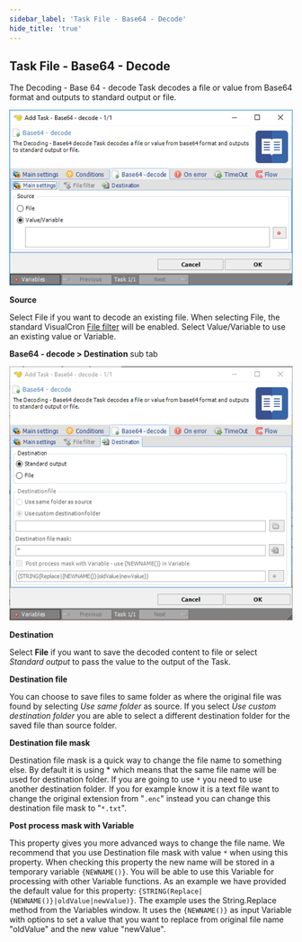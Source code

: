 ```yaml
---
sidebar_label: 'Task File - Base64 - Decode'
hide_title: 'true'
---
```


## Task File - Base64 - Decode

The Decoding - Base 64 - decode Task decodes a file or value from Base64 format and outputs to standard output or file.

![](../../../static/img/taskfilebase64decode.png)

**Source**

Select File if you want to decode an existing file. When selecting File, the standard VisualCron [File filter](job-tasks-file-filter) will be enabled. Select Value/Variable to use an existing value or Variable.
 
**Base64 - decode > Destination** sub tab

![](../../../static/img/taskfilebase64decodedestination.png)

**Destination**

Select **File** if you want to save the decoded content to file or select *Standard output* to pass the value to the output of the Task.
 
**Destination file**

You can choose to save files to same folder as where the original file was found by selecting *Use same folder* as source. If you select *Use custom destination folder* you are able to select a different destination folder for the saved file than source folder.
 
**Destination file mask**

Destination file mask is a quick way to change the file name to something else. By default it is using * which means that the same file name will be used for destination folder. If you are going to use `*` you need to use another destination folder. If you for example know it is a text file want to change the original extension from "`.enc`" instead you can change this destination file mask to "`*.txt`".
 
**Post process mask with Variable**

This property gives you more advanced ways to change the file name. We recommend that you use Destination file mask with value `*` when using this property. When checking this property the new name will be stored in a temporary variable `{NEWNAME()}`. You will be able to use this Variable for processing with other Variable functions. As an example we have provided the default value for this property: `{STRING(Replace|{NEWNAME()}|oldValue|newValue)}`. The example uses the String.Replace method from the Variables window. It uses the `{NEWNAME()}` as input Variable with options to set a value that you want to replace from original file name "oldValue" and the new value "newValue".